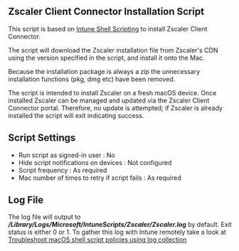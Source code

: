 ## Zscaler Client Connector Installation Script

This script is based on [Intune Shell Scripting](https://docs.microsoft.com/en-us/mem/intune/apps/macos-shell-scripts) to install Zscaler Client Connector.

The script will download the Zscaler installation file from Zscaler's CDN using the version specified in the script, and install it onto the Mac.

Because the installation package is always a zip the unnecessary installation functions (pkg, dmg etc) have been removed.

The script is intended to install Zscaler on a fresh macOS device. Once installed Zscaler can be managed and updated via the Zscaler Client Connector portal. Therefore, no update is attempted; if Zscaler is already installed the script will exit indicating success.


## Script Settings

- Run script as signed-in user : No
- Hide script notifications on devices : Not configured
- Script frequency : As required
- Mac number of times to retry if script fails : As required

## Log File

The log file will output to ***/Library/Logs/Microsoft/IntuneScripts/Zscaler/Zscaler.log*** by default. Exit status is either 0 or 1. To gather this log with Intune remotely take a look at  [Troubleshoot macOS shell script policies using log collection](https://docs.microsoft.com/en-us/mem/intune/apps/macos-shell-scripts#troubleshoot-macos-shell-script-policies-using-log-collection)
